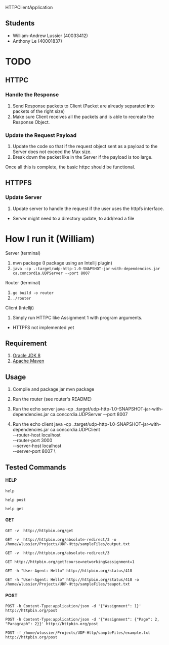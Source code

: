 HTTPClientApplication

## Students

- William-Andrew Lussier (40033412)
- Anthony Le (40001837)

# TODO

## HTTPC
### Handle the Response
1. Send Response packets to Client (Packet are already separated into packets of the right size)
2. Make sure Client receives all the packets and is able to recreate the Response Object.

### Update the Request Payload
1. Update the code so that if the request object sent as a payload to the Server does not exceed the Max size.
2. Break down the packet like in the Server if the payload is too large.

Once all this is complete, the basic httpc should be functional.

## HTTPFS
### Update Server
1. Update server to handle the request if the user uses the httpfs interface.
* Server might need to a directory update, to add/read a file


# How I run it (William)
Server (terminal)
1. mvn package (I package using an Intellij plugin)
2. `java -cp .:target/udp-http-1.0-SNAPSHOT-jar-with-dependencies.jar ca.concordia.UDPServer --port 8007`

Router (terminal)
1. `go build -o router`
2. `./router`

Client (Intellji)
1. Simply run HTTPC like Assignment 1 with program arguments.
* HTTPFS not implemented yet


## Requirement
1. [Oracle JDK 8](http://www.oracle.com/technetwork/java/javase/downloads/jdk8-downloads-2133151.html)
2. [Apache Maven](https://maven.apache.org/) 

## Usage

1. Compile and package jar 
   mvn package

2. Run the router (see router's README)

3. Run the echo server
   java -cp .:target/udp-http-1.0-SNAPSHOT-jar-with-dependencies.jar ca.concordia.UDPServer --port 8007

4. Run the echo client
   java -cp .:target/udp-http-1.0-SNAPSHOT-jar-with-dependencies.jar ca.concordia.UDPClient \
   --router-host localhost \
   --router-port 3000 \
   --server-host localhost \
   --server-port 8007 \


## Tested Commands

#### HELP

`help`

`help post`

`help get`

#### GET
`
GET -v  http://httpbin.org/get
`

`
GET -v  http://httpbin.org/absolute-redirect/3 -o /home/wlussier/Projects/UDP-Http/sampleFiles/output.txt 
`

`
GET -v  http://httpbin.org/absolute-redirect/3
`

`
GET http://httpbin.org/get?course=networking&assignment=1 
`

`
GET -h "User-Agent: Hello" http://httpbin.org/status/418
`

`
GET -h "User-Agent: Hello" http://httpbin.org/status/418 -o /home/wlussier/Projects/UDP-Http/sampleFiles/teapot.txt 
`

#### POST
`
POST -h Content-Type:application/json -d '{"Assignment": 1}' http://httpbin.org/post
`

`
POST -h Content-Type:application/json -d '{"Assignment": {"Page": 2, "Paragraph": 2}}' http://httpbin.org/post
`

`
POST -f /home/wlussier/Projects/UDP-Http/sampleFiles/example.txt http://httpbin.org/post
`